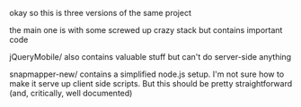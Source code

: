 okay so this is three versions of the same project

the main one is with some screwed up crazy stack but contains important code

jQueryMobile/ also contains valuable stuff but can't do server-side anything

snapmapper-new/ contains a simplified node.js setup. I'm not sure how to make it serve up client side scripts. But this should be pretty straightforward (and, critically, well documented)
